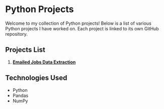 # Python Projects

Welcome to my collection of Python projects! Below is a list of various Python projects I have worked on. Each project is linked to its own GitHub repository.

## Projects List

1. **[ Emailed Jobs Data Extraction](https://github.com/FLAVIYO/Emailed-Jobs-Data-Extraction/tree/main)**  

## Technologies Used
- Python
- Pandas
- NumPy
  

